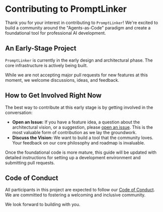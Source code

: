 # Contributing to PromptLinker

Thank you for your interest in contributing to `PromptLinker`! We're excited to build a community around the "Agents-as-Code" paradigm and create a foundational tool for professional AI development.

## An Early-Stage Project

`PromptLinker` is currently in the early design and architectural phase. The core infrastructure is actively being built.

While we are not accepting major pull requests for new features at this moment, we welcome discussions, ideas, and feedback.

## How to Get Involved Right Now

The best way to contribute at this early stage is by getting involved in the conversation:

*   **Open an Issue:** If you have a feature idea, a question about the architectural vision, or a suggestion, please [open an issue](https://github.com/PromptLinker/PromptLinker/issues). This is the most valuable form of contribution as we lay the groundwork.
*   **Discuss the Vision:** We want to build a tool that the community loves. Your feedback on our core philosophy and roadmap is invaluable.

Once the foundational code is more mature, this guide will be updated with detailed instructions for setting up a development environment and submitting pull requests.

## Code of Conduct

All participants in this project are expected to follow our [Code of Conduct](CODE_OF_CONDUCT.md). We are committed to fostering a welcoming and inclusive community.

We look forward to building with you.
```
